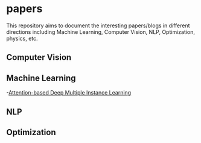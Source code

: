 # papers
This repository aims to document the interesting papers/blogs in different directions including Machine Learning, Computer Vision, NLP, Optimization, physics, etc.

## Computer Vision

## Machine Learning
-[Attention-based Deep Multiple Instance Learning](https://arxiv.org/abs/1802.04712)

## NLP

## Optimization
